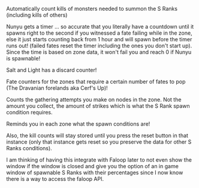 Automatically count kills of monsters needed to summon the S Ranks (including kills of others)

Nunyu gets a timer ... so accurate that you literally have a countdown until it spawns right to the second if you witnessed a fate failing while in the zone, else it just starts counting back from 1 hour and will spawn before the timer runs out! (failed fates reset the timer including the ones you don't start up). Since the time is based on zone data, it won't fail you and reach 0 if Nunyu is spawnable!

Salt and Light has a discard counter!

Fate counters for the zones that require a certain number of fates to pop (The Dravanian forelands aka Cerf's Up)!

Counts the gathering attempts you make on nodes in the zone. Not the amount you collect, the amount of strikes which is what the S Rank spawn condition requires.

Reminds you in each zone what the spawn conditions are!

Also, the kill counts will stay stored until you press the reset button in that instance (only that instance gets reset so you preserve the data for other S Ranks conditions).

I am thinking of having this integrate with Faloop later to not even show the window if the window is closed and give you the option of an in game window of spawnable S Ranks with their percentages since I now know there is a way to access the faloop API.
